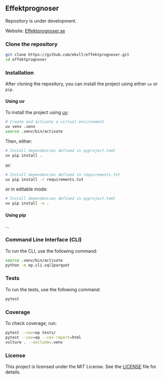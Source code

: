 ## Effektprognoser

Repository is under development.

Website: [Effektprognoser.se](https://effektprognoser.se/)

### Clone the repository

```bash
git clone https://github.com/ekvll/effektprognoser.git
cd effektprognoser
```

### Installation

After cloning the repository, you can install the project using either `uv` or `pip`.

#### Using uv

To install the project using [uv](https://github.com/astral-sh/uv):

```bash
# Create and activate a virtual environment
uv venv .venv
source .venv/bin/activate
```

Then, either:

```bash
# Install dependencies defined in pyproject.toml
uv pip install .
```

or:

```bash
# Install dependencies defined in requirements.txt
uv pip install -r requirements.txt
```

or in editable mode:

```bash
# Install dependencies defined in pyproject.toml
uv pip install -e .
```

#### Using pip

...


### Command Line Interface (CLI)

To run the CLI, use the following command:

```bash
source .venv/bin/activate
python -m ep.cli.sql2parquet
```

### Tests

To run the tests, use the following command:

```bash
pytest
```

### Coverage

To check coverage, run:

```bash
pytest --cov=ep tests/
pytest --cov=ep --cov-report=html
vulture . --exclude=.venv
```

### License

This project is licensed under the MIT License. See the [LICENSE](LICENSE) file for details.
